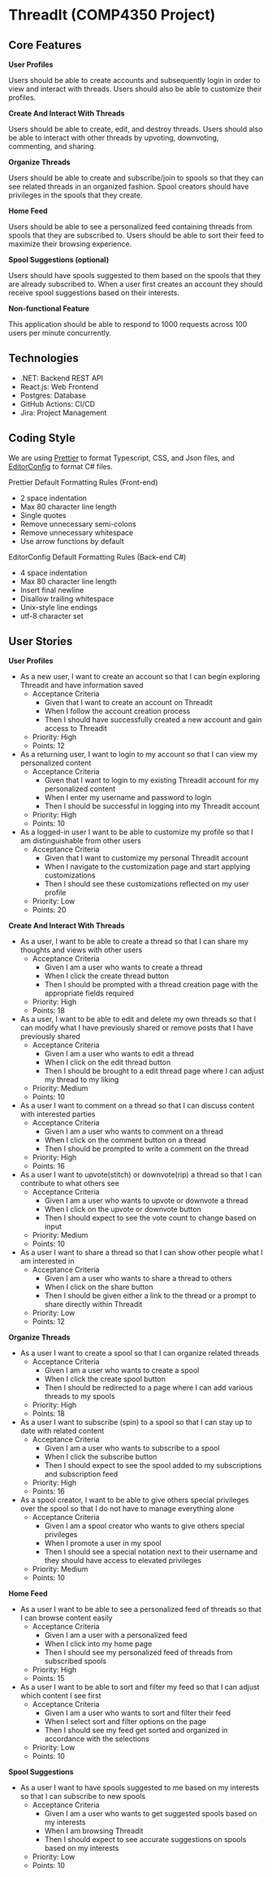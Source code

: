 # ThreadIt (COMP4350 Project)

## Core Features

**User Profiles**

Users should be able to create accounts and subsequently login in order to view and interact with threads. Users should also be able to customize their profiles.

**Create And Interact With Threads**

Users should be able to create, edit, and destroy threads. Users should also be able to interact with other threads by upvoting, downvoting, commenting, and sharing.

**Organize Threads**

Users should be able to create and subscribe/join to spools so that they can see related threads in an organized fashion. Spool creators should have privileges in the spools that they create.

**Home Feed**

Users should be able to see a personalized feed containing threads from spools that they are subscribed to. Users should be able to sort their feed to maximize their browsing experience.

**Spool Suggestions (optional)**

Users should have spools suggested to them based on the spools that they are already subscribed to. When a user first creates an account they should receive spool suggestions based on their interests.

**Non-functional Feature**

This application should be able to respond to 1000 requests across 100 users per minute concurrently.

## Technologies
- .NET: Backend REST API
- React.js: Web Frontend
- Postgres: Database
- GitHub Actions: CI/CD
- Jira: Project Management

## Coding Style

We are using [Prettier](https://prettier.io/docs/en/configuration.html) to format Typescript, CSS, and Json files, and [EditorConfig](https://editorconfig.org/) to format C# files. 

Prettier Default Formatting Rules (Front-end)
- 2 space indentation
- Max 80 character line length
- Single quotes
- Remove unnecessary semi-colons
- Remove unnecessary whitespace
- Use arrow functions by default

EditorConfig Default Formatting Rules (Back-end C#)
- 4 space indentation
- Max 80 character line length
- Insert final newline
- Disallow trailing whitespace
- Unix-style line endings
- utf-8 character set

## User Stories

**User Profiles**
- As a new user, I want to create an account so that I can begin exploring Threadit and have information saved
  - Acceptance Criteria
    - Given that I want to create an account on Threadit
    - When I follow the account creation process
    - Then I should have successfully created a new account and gain access to Threadit
  - Priority: High
  - Points: 12
- As a returning user, I want to login to my account so that I can view my personalized content
  - Acceptance Criteria
    - Given that I want to login to my existing Threadit account for my personalized content
    - When I enter my username and password to login
    - Then I should be successful in logging into my Threadit account
  - Priority: High
  - Points: 10
- As a logged-in user I want to be able to customize my profile so that I am distinguishable from other users
  - Acceptance Criteria
    - Given that I want to customize my personal Threadit account
    - When I navigate to the customization page and start applying customizations
    - Then I should see these customizations reflected on my user profile
  - Priority: Low
  - Points: 20

**Create And Interact With Threads**
- As a user, I want to be able to create a thread so that I can share my thoughts and views with other users
  - Acceptance Criteria
    - Given I am a user who wants to create a thread
    - When I click the create thread button
    - Then I should be prompted with a thread creation page with the appropriate fields required
  - Priority: High
  - Points: 18
- As a user, I want to be able to edit and delete my own threads so that I can modify what I have previously shared or remove posts that I have previously shared
  - Acceptance Criteria
    - Given I am a user who wants to edit a thread
    - When I click on the edit thread button
    - Then I should be brought to a edit thread page where I can adjust my thread to my liking
  - Priority: Medium
  - Points: 10
- As a user I want to comment on a thread so that I can discuss content with interested parties
  - Acceptance Criteria
    - Given I am a user who wants to comment on a thread
    - When I click on the comment button on a thread
    - Then I should be prompted to write a comment on the thread
  - Priority: High
  - Points: 16
- As a user I want to upvote(stitch) or downvote(rip) a thread so that I can contribute to what others see
  - Acceptance Criteria
    - Given I am a user who wants to upvote or downvote a thread
    - When I click on the upvote or downvote button
    - Then I should expect to see the vote count to change based on input
  - Priority: Medium
  - Points: 10
- As a user I want to share a thread so that I can show other people what I am interested in
  - Acceptance Criteria
    - Given I am a user who wants to share a thread to others
    - When I click on the share button
    - Then I should be given either a link to the thread or a prompt to share directly within Threadit
  - Priority: Low
  - Points: 12

**Organize Threads**
- As a user I want to create a spool so that I can organize related threads
  - Acceptance Criteria
    - Given I am a user who wants to create a spool
    - When I click the create spool button
    - Then I should be redirected to a page where I can add various threads to my spools
  - Priority: High
  - Points: 18
- As a user I want to subscribe (spin) to a spool so that I can stay up to date with related content
  - Acceptance Criteria
    - Given I am a user who wants to subscribe to a spool
    - When I click the subscribe button
    - Then I should expect to see the spool added to my subscriptions and subscription feed
  - Priority: High
  - Points: 16
- As a spool creator, I want to be able to give others special privileges over the spool so that I do not have to manage everything alone
  - Acceptance Criteria
    - Given I am a spool creator who wants to give others special privileges
    - When I promote a user in my spool
    - Then I should see a special notation next to their username and they should have access to elevated privileges
  - Priority: Medium
  - Points: 10

**Home Feed**
- As a user I want to be able to see a personalized feed of threads so that I can browse content easily
  - Acceptance Criteria
    - Given I am a user with a personalized feed
    - When I click into my home page
    - Then I should see my personalized feed of threads from subscribed spools
  - Priority: High
  - Points: 15
- As a user I want to be able to sort and filter my feed so that I can adjust which content I see first
  - Acceptance Criteria
    - Given I am a user who wants to sort and filter their feed
    - When I select sort and filter options on the page
    - Then I should see my feed get sorted and organized in accordance with the selections
  - Priority: Low
  - Points: 10

**Spool Suggestions**
- As a user I want to have spools suggested to me based on my interests so that I can subscribe to new spools
  - Acceptance Criteria
    - Given I am a user who wants to get suggested spools based on my interests
    - When I am browsing Threadit
    - Then I should expect to see accurate suggestions on spools based on my interests
  - Priority: Low
  - Points: 10

